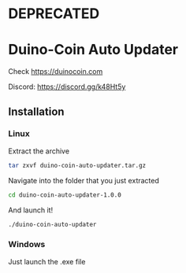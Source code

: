 # DEPRECATED


# Duino-Coin Auto Updater

Check https://duinocoin.com

Discord: https://discord.gg/k48Ht5y

## Installation

### Linux

Extract the archive
```bash
tar zxvf duino-coin-auto-updater.tar.gz
```
Navigate into the folder that you just extracted
```bash
cd duino-coin-auto-updater-1.0.0
```
And launch it!
```bash
./duino-coin-auto-updater
```

### Windows

Just launch the .exe file
